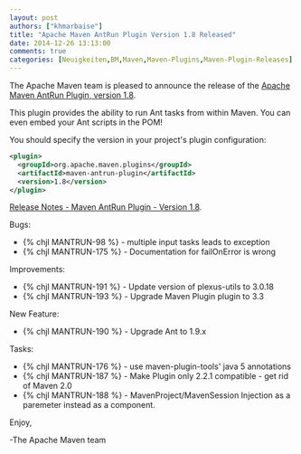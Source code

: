 ```yaml
---
layout: post
authors: ["khmarbaise"]
title: "Apache Maven AntRun Plugin Version 1.8 Released"
date: 2014-12-26 13:13:00
comments: true
categories: [Neuigkeiten,BM,Maven,Maven-Plugins,Maven-Plugin-Releases]
---
```

The Apache Maven team is pleased to announce the release of the 
[Apache Maven AntRun Plugin, version 1.8](https://maven.apache.org/plugins/maven-antrun-plugin/).

This plugin provides the ability to run Ant tasks from within Maven. You can
even embed your Ant scripts in the POM!

You should specify the version in your project's plugin configuration:

``` xml
<plugin>
  <groupId>org.apache.maven.plugins</groupId>
  <artifactId>maven-antrun-plugin</artifactId>
  <version>1.8</version>
</plugin>
```

<!-- more -->

[Release Notes - Maven AntRun Plugin - Version 1.8](http://jira.codehaus.org/secure/ReleaseNote.jspa?projectId=11125&version=18043).


Bugs:

 * {% chjl MANTRUN-98 %} - multiple input tasks leads to exception
 * {% chjl MANTRUN-175 %} - Documentation for failOnError is wrong

Improvements:

 * {% chjl MANTRUN-191 %} - Update version of plexus-utils to 3.0.18
 * {% chjl MANTRUN-193 %} - Upgrade Maven Plugin plugin to 3.3

New Feature:

 * {% chjl MANTRUN-190 %} - Upgrade Ant to 1.9.x

Tasks:

 * {% chjl MANTRUN-176 %} - use maven-plugin-tools' java 5 annotations
 * {% chjl MANTRUN-187 %} - Make Plugin only 2.2.1 compatible - get rid of Maven 2.0
 * {% chjl MANTRUN-188 %} - MavenProject/MavenSession Injection as a paremeter instead as a component.


Enjoy,

-The Apache Maven team

